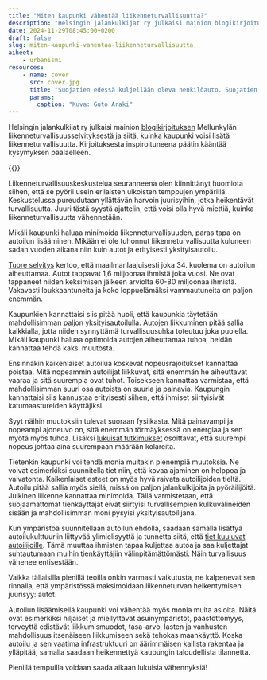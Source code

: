 ```yaml
---
title: "Miten kaupunki vähentää liikenneturvallisuutta?"
description: "Helsingin jalankulkijat ry julkaisi mainion blogikirjoituksen Mellunkylän liikenneturvallisuusselvityksestä ja siitä, kuinka kaupunki voisi lisätä liikenneturvallisuutta. Kirjoituksesta inspiroituneena päätin kääntää kysymyksen päälaelleen."
date: 2024-11-29T08:45:00+0200
draft: false
slug: miten-kaupunki-vahentaa-liikenneturvallisuutta
aiheet:
    - urbanismi
resources:
    - name: cover
      src: cover.jpg
      title: "Suojatien edessä kuljellään oleva henkilöauto. Suojatien päälle on pysäköity kaksi ambulanssia. Niiden vieressä kävelee henkilö."
      params:
        caption: "Kuva: Guto Araki"
---
```

Helsingin jalankulkijat ry julkaisi mainion [blogikirjoituksen](https://jalankulkijat.fi/ajankohtaista/miten-kaupunki-lisaa-liikenneturvallisuutta/) Mellunkylän liikenneturvallisuusselvityksestä ja siitä, kuinka kaupunki voisi lisätä liikenneturvallisuutta. Kirjoituksesta inspiroituneena päätin kääntää kysymyksen päälaelleen.

<!--more-->

{{<cover>}}

Liikenneturvallisuuskeskustelua seuranneena olen kiinnittänyt huomiota siihen, että se pyörii usein erilaisten ulkoisten temppujen ympärillä. Keskustelussa pureudutaan yllättävän harvoin juurisyihin, jotka heikentävät turvallisuutta. Juuri tästä syystä ajattelin, että voisi olla hyvä miettiä, kuinka liikenneturvallisuutta vähennetään.

Mikäli kaupunki haluaa minimoida liikenneturvallisuuden, paras tapa on autoilun lisääminen. Mikään ei ole tuhonnut liikenneturvallisuutta kuluneen sadan vuoden aikana niin kuin autot ja erityisesti yksityisautoilu.

[Tuore selvitys](https://www.sciencedirect.com/science/article/pii/S0966692324000267) kertoo, että maailmanlaajuisesti joka 34. kuolema on autoilun aiheuttamaa. Autot tappavat 1,6 miljoonaa ihmistä joka vuosi. Ne ovat tappaneet niiden keksimisen jälkeen arviolta 60-80 miljoonaa ihmistä. Vakavasti loukkaantuneita ja koko loppuelämäksi vammautuneita on paljon enemmän.

Kaupunkien kannattaisi siis pitää huoli, että kaupunkia täytetään mahdollisimman paljon yksityisautoilulla. Autojen liikkuminen pitää sallia kaikkialla, jotta niiden synnyttämä turvallisuusuhka toteutuu joka puolella. Mikäli kaupunki haluaa optimoida autojen aiheuttamaa tuhoa, heidän kannattaa tehdä kaksi muutosta. 

Ensinnäkin kaikenlaiset autoilua koskevat nopeusrajoitukset kannattaa poistaa. Mitä nopeammin autoilijat liikkuvat, sitä enemmän he aiheuttavat vaaraa ja sitä suurempia ovat tuhot. Toisekseen kannattaa varmistaa, että mahdollisimman suuri osa autoista on suuria ja painavia. Kaupungin kannattaisi siis kannustaa erityisesti siihen, että ihmiset siirtyisivät katumaastureiden käyttäjiksi.

Syyt näihin muutoksiin tulevat suoraan fysiikasta. Mitä painavampi ja nopeampi ajoneuvo on, sitä enemmän törmäyksessä on energiaa ja sen myötä myös tuhoa. Lisäksi [lukuisat tutkimukset](https://www.researchgate.net/publication/371488294_An_Assessment_of_the_Relationship_Between_Speed_and_Road_Safety) osoittavat, että suurempi nopeus johtaa aina suurempaan määrään kolareita.

Tietenkin kaupunki voi tehdä monia muitakin pienempiä muutoksia. Ne voivat esimerkiksi suunnitella tiet niin, että kovaa ajaminen on helppoa ja vaivatonta. Kaikenlaiset esteet on myös hyvä raivata autoilijoiden tieltä. Autoilu pitää sallia myös siellä, missä on paljon jalankulkijoita ja pyöräilijöitä. Julkinen liikenne kannattaa minimoida. Tällä varmistetaan, että suojaamattomat tienkäyttäjät eivät siirtyisi turvallisempien kulkuvälineiden sisään ja mahdollisimman moni pysyisi yksityisautoilijana.

Kun ympäristöä suunnitellaan autoilun ehdolla, saadaan samalla lisättyä autoilukulttuuriin liittyvää ylimielisyyttä ja tunnetta siitä, että [tiet kuuluvat autoilijoille](https://acrs.org.au/wp-content/uploads/Study-Finds-Culture-of-Entitlement-Exists-Amongst-ACT-Motorists.pdf). Tämä muuttaa ihmisten tapaa kuljettaa autoa ja saa kuljettajat suhtautumaan muihin tienkäyttäjiin välinpitämättömästi. Näin turvallisuus vähenee entisestään.

Vaikka tällaisilla pienillä teoilla onkin varmasti vaikutusta, ne kalpenevat sen rinnalla, että ympäristössä maksimoidaan liikenneturvan heikentymisen juurisyy: autot.

Autoilun lisäämisellä kaupunki voi vähentää myös monia muita asioita. Näitä ovat esimerkiksi hiljaiset ja miellyttävät asuinympäristöt, päästöttömyys, terveyttä edistävät liikkumismuodot, tasa-arvo, lasten ja vanhusten mahdollisuus itsenäiseen liikkumiseen sekä tehokas maankäyttö. Koska autoilu ja sen vaatima infrastruktuuri on äärimmäisen kallista rakentaa ja ylläpitää, samalla saadaan heikennettyä kaupungin taloudellista tilannetta.

Pienillä tempuilla voidaan saada aikaan lukuisia vähennyksiä!
